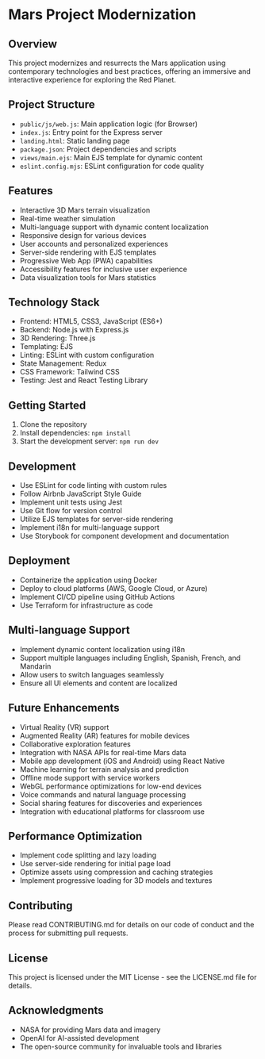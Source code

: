 # Mars Project Modernization

## Overview

This project modernizes and resurrects the Mars application using contemporary technologies and best practices, offering an immersive and interactive experience for exploring the Red Planet.

## Project Structure

-   `public/js/web.js`: Main application logic (for Browser)
-   `index.js`: Entry point for the Express server
-   `landing.html`: Static landing page
-   `package.json`: Project dependencies and scripts
-   `views/main.ejs`: Main EJS template for dynamic content
-   `eslint.config.mjs`: ESLint configuration for code quality

## Features

-   Interactive 3D Mars terrain visualization
-   Real-time weather simulation
-   Multi-language support with dynamic content localization
-   Responsive design for various devices
-   User accounts and personalized experiences
-   Server-side rendering with EJS templates
-   Progressive Web App (PWA) capabilities
-   Accessibility features for inclusive user experience
-   Data visualization tools for Mars statistics

## Technology Stack

-   Frontend: HTML5, CSS3, JavaScript (ES6+)
-   Backend: Node.js with Express.js
-   3D Rendering: Three.js
-   Templating: EJS
-   Linting: ESLint with custom configuration
-   State Management: Redux
-   CSS Framework: Tailwind CSS
-   Testing: Jest and React Testing Library

## Getting Started

1. Clone the repository
2. Install dependencies: `npm install`
3. Start the development server: `npm run dev`

## Development

-   Use ESLint for code linting with custom rules
-   Follow Airbnb JavaScript Style Guide
-   Implement unit tests using Jest
-   Use Git flow for version control
-   Utilize EJS templates for server-side rendering
-   Implement i18n for multi-language support
-   Use Storybook for component development and documentation

## Deployment

-   Containerize the application using Docker
-   Deploy to cloud platforms (AWS, Google Cloud, or Azure)
-   Implement CI/CD pipeline using GitHub Actions
-   Use Terraform for infrastructure as code

## Multi-language Support

-   Implement dynamic content localization using i18n
-   Support multiple languages including English, Spanish, French, and Mandarin
-   Allow users to switch languages seamlessly
-   Ensure all UI elements and content are localized

## Future Enhancements

-   Virtual Reality (VR) support
-   Augmented Reality (AR) features for mobile devices
-   Collaborative exploration features
-   Integration with NASA APIs for real-time Mars data
-   Mobile app development (iOS and Android) using React Native
-   Machine learning for terrain analysis and prediction
-   Offline mode support with service workers
-   WebGL performance optimizations for low-end devices
-   Voice commands and natural language processing
-   Social sharing features for discoveries and experiences
-   Integration with educational platforms for classroom use

## Performance Optimization

-   Implement code splitting and lazy loading
-   Use server-side rendering for initial page load
-   Optimize assets using compression and caching strategies
-   Implement progressive loading for 3D models and textures


## Contributing

Please read CONTRIBUTING.md for details on our code of conduct and the process for submitting pull requests.

## License

This project is licensed under the MIT License - see the LICENSE.md file for details.

## Acknowledgments

-   NASA for providing Mars data and imagery
-   OpenAI for AI-assisted development
-   The open-source community for invaluable tools and libraries